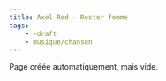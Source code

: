 ```yaml
---
title: Axel Red - Rester femme
tags:
    - -draft
    - musique/chanson
---
```


Page créée automatiquement, mais vide.
